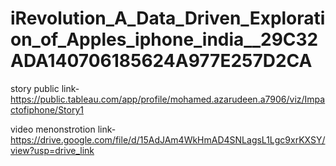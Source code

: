 # iRevolution_A_Data_Driven_Exploration_of_Apples_iphone_india__29C32ADA140706185624A977E257D2CA


story public link-https://public.tableau.com/app/profile/mohamed.azarudeen.a7906/viz/Impactofiphone/Story1


video menonstrotion link-https://drive.google.com/file/d/15AdJAm4WkHmAD4SNLagsL1Lgc9xrKXSY/view?usp=drive_link
